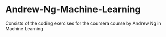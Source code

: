 # Andrew-Ng-Machine-Learning
Consists of the coding exercises for the coursera course by Andrew Ng in Machine Learning
